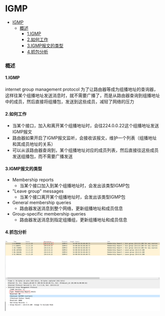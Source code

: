 # IGMP

<!-- @import "[TOC]" {cmd="toc" depthFrom=1 depthTo=6 orderedList=false} -->
<!-- code_chunk_output -->

- [IGMP](#igmp)
    - [概述](#概述)
      - [1.IGMP](#1igmp)
      - [2.如何工作](#2如何工作)
      - [3.IGMP报文的类型](#3igmp报文的类型)
      - [4.抓包分析](#4抓包分析)

<!-- /code_chunk_output -->

### 概述

#### 1.IGMP
internet group management protocol
为了让路由器等成为组播地址的查询器，这样往某个组播地址发送消息时，就不需要广播了，而是从路由器查询到组播地址中的成员，然后直接将组播包，发送到这些成员，减轻了网络的压力

#### 2.如何工作
* 当某个接口，加入和离开某个组播地址时，会往224.0.0.22这个组播地址发送IGMP报文
* 路由器如果开启了IGMP报文监听，会接收该报文，维护一个列表（组播地址和其成员地址的关系）
* 可以从该路由器查询到，某个组播地址对应的成员列表，然后直接往这些成员发送组播包，而不需要广播发送

#### 3.IGMP报文的类型
* Membership reports
  * 当某个接口加入到某个组播地址时，会发出该类型IGMP包
* "Leave group" messages
  * 当某个接口离开某个组播地址时，会发出该类型IGMP包
* General membership queries
  * 路由器发送消息到整个网络，更新组播地址和成员信息
* Group-specific membership queries
  * 路由器发送消息到指定组播组，更新组播地址和成员信息

#### 4.抓包分析
![](./imgs/igmp_01.png)
